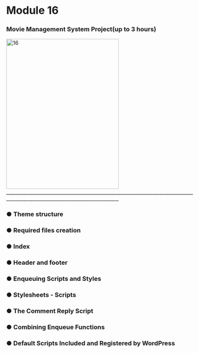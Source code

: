 # Module 16

### Movie Management System Project(up to 3 hours)

<img width="300" height="400" alt="16" src="https://github.com/user-attachments/assets/5c9365fb-6128-4665-897d-5b2404ab7591" />
_____________________________________________________________________________________________________________________________

### ● Theme structure

### ● Required files creation

### ● Index

### ● Header and footer

### ● Enqueuing Scripts and Styles

### ● Stylesheets - Scripts

### ● The Comment Reply Script

### ● Combining Enqueue Functions

### ● Default Scripts Included and Registered by WordPress
